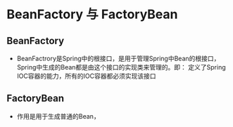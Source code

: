 # BeanFactory 与 FactoryBean
## BeanFactory
+ BeanFactrory是Spring中的根接口，是用于管理Spring中Bean的根接口，Spring中生成的Bean都是由这个接口的实现类来管理的。即： 定义了Spring IOC容器的能力，所有的IOC容器都必须实现该接口
## FactoryBean
+ 作用是用于生成普通的Bean，
